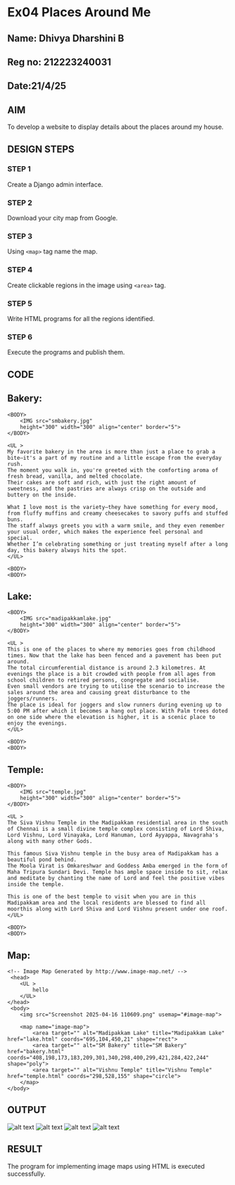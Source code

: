 # Ex04 Places Around Me
## Name: Dhivya Dharshini B
## Reg no: 212223240031
## Date:21/4/25

## AIM
To develop a website to display details about the places around my house.

## DESIGN STEPS

### STEP 1
Create a Django admin interface.

### STEP 2
Download your city map from Google.

### STEP 3
Using ```<map>``` tag name the map.

### STEP 4
Create clickable regions in the image using ```<area>``` tag.

### STEP 5
Write HTML programs for all the regions identified.

### STEP 6
Execute the programs and publish them.

## CODE
## Bakery:
```
<BODY>
	<IMG src="smbakery.jpg"
	height="300" width="300" align="center" border="5">
</BODY>

<UL >
My favorite bakery in the area is more than just a place to grab a bite—it's a part of my routine and a little escape from the everyday rush. 
The moment you walk in, you're greeted with the comforting aroma of fresh bread, vanilla, and melted chocolate. 
Their cakes are soft and rich, with just the right amount of sweetness, and the pastries are always crisp on the outside and buttery on the inside.

What I love most is the variety—they have something for every mood, from fluffy muffins and creamy cheesecakes to savory puffs and stuffed buns. 
The staff always greets you with a warm smile, and they even remember your usual order, which makes the experience feel personal and special. 
Whether I’m celebrating something or just treating myself after a long day, this bakery always hits the spot.
</UL>

<BODY>
<BODY>
```
## Lake:
```
<BODY>
	<IMG src="madipakkamlake.jpg"
	height="300" width="300" align="center" border="5">
</BODY>

<UL >
This is one of the places to where my memories goes from childhood times. Now that the lake has been fenced and a pavement has been put around. 
The total circumferential distance is around 2.3 kilometres. At evenings the place is a bit crowded with people from all ages from school children to retired persons, congregate and socialise. 
Even small vendors are trying to utilise the scenario to increase the sales around the area and causing great disturbance to the joggers/runners.
The place is ideal for joggers and slow runners during evening up to 5:00 PM after which it becomes a hang out place. With Palm trees doted on one side where the elevation is higher, it is a scenic place to enjoy the evenings.
</UL>

<BODY>
<BODY>
```
## Temple:
```
<BODY>
	<IMG src="temple.jpg"
	height="300" width="300" align="center" border="5">
</BODY>

<UL >
The Siva Vishnu Temple in the Madipakkam residential area in the south of Chennai is a small divine temple complex consisting of Lord Shiva, Lord Vishnu, Lord Vinayaka, Lord Hanuman, Lord Ayyappa, Navagraha's along with many other Gods.

This famous Siva Vishnu temple in the busy area of Madipakkam has a beautiful pond behind.
The Moola Virat is Omkareshwar and Goddess Amba emerged in the form of Maha Tripura Sundari Devi. Temple has ample space inside to sit, relax and meditate by chanting the name of Lord and feel the positive vibes inside the temple.

This is one of the best temple to visit when you are in this Madipakkam area and the local residents are blessed to find all moorthis along with Lord Shiva and Lord Vishnu present under one roof.
</UL>

<BODY>
<BODY>
```
## Map:
```
<!-- Image Map Generated by http://www.image-map.net/ -->
 <head>
    <UL >
        hello
    </UL>
</head>
 <body>
    <img src="Screenshot 2025-04-16 110609.png" usemap="#image-map">

    <map name="image-map">
        <area target="" alt="Madipakkam Lake" title="Madipakkam Lake" href="lake.html" coords="695,104,450,21" shape="rect">
        <area target="" alt="SM Bakery" title="SM Bakery" href="bakery.html" coords="408,198,173,183,209,301,340,298,400,299,421,284,422,244" shape="poly">
        <area target="" alt="Vishnu Temple" title="Vishnu Temple" href="temple.html" coords="298,528,155" shape="circle">
    </map>
</body>

```
## OUTPUT
![alt text](<nm/nmapp/static/Screenshot 2025-04-16 110609.png>)
![alt text](<Screenshot 2025-04-21 105244.png>) 
![alt text](<Screenshot 2025-04-21 105112.png>) 
![alt text](<Screenshot 2025-04-21 105124.png>)





## RESULT
The program for implementing image maps using HTML is executed successfully.
